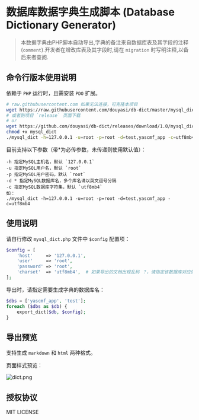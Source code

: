 # 数据库数据字典生成脚本 (Database Dictionary Generator)

> 本数据字典由PHP脚本自动导出,字典的备注来自数据库表及其字段的注释(`comment`).开发者在增改库表及其字段时,请在 `migration` 时写明注释,以备后来者查阅.



## 命令行版本使用说明

依赖于 `PHP` 运行时，且需安装 `PDO` 扩展。

```bash
# raw.githubusercontent.com 如果无法连接，可克隆本项目
wget https://raw.githubusercontent.com/douyasi/db-dict/master/mysql_dict
# 或者到项目 `release` 页面下载
# or
wget https://github.com/douyasi/db-dict/releases/download/1.0/mysql_dict
chmod +x mysql_dict
./mysql_dict -h=127.0.0.1 -u=root -p=root -d=test,yascmf_app -c=utf8mb4
```

目前支持以下参数（带*为必传参数，未传递则使用默认值）：

```
-h 指定MySQL主机名，默认 `127.0.0.1`
-u 指定MySQL用户名，默认 `root`
-p 指定MySQL用户密码，默认 `root`
-d * 指定MySQL数据库名，多个库名请以英文逗号分隔
-c 指定MySQL数据库字符集，默认 `utf8mb4`
如：
./mysql_dict -h=127.0.0.1 -u=root -p=root -d=test,yascmf_app -c=utf8mb4
```


## 使用说明

请自行修改 `mysql_dict.php` 文件中 `$config` 配置项：

```php
$config = [
    'host'     => '127.0.0.1',
    'user'     => 'root',
    'password' => 'root',
    'charset'  => 'utf8mb4',  # 如果导出的文档出现乱码 ？，请指定该数据库对应的字符集
];
```

导出时，请指定需要生成字典的数据库名：

```php
$dbs = ['yascmf_app', 'test'];
foreach ($dbs as $db) {
    export_dict($db, $config);
}
```

## 导出预览

支持生成 `markdown` 和 `html` 两种格式。

页面样式预览：

![dict.png][1]

  [1]: http://douyasi.com/usr/uploads/2017/06/1954673305.png

## 授权协议

MIT LICENSE
